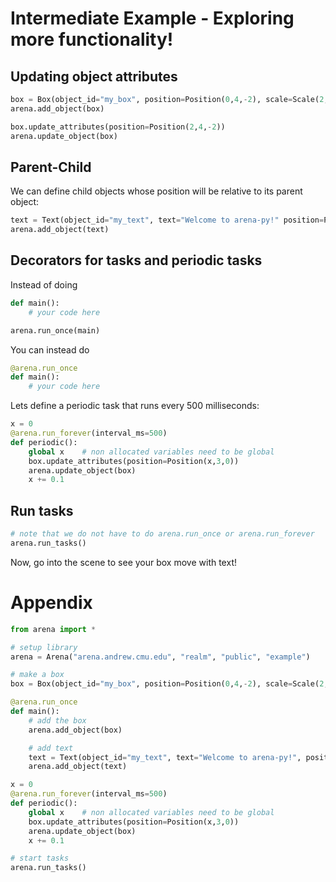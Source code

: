 # Intermediate Example - Exploring more functionality!

## Updating object attributes
```python
box = Box(object_id="my_box", position=Position(0,4,-2), scale=Scale(2,2,2))
arena.add_object(box)

box.update_attributes(position=Position(2,4,-2))
arena.update_object(box)
```

## Parent-Child
We can define child objects whose position will be relative to its parent object:
```python
text = Text(object_id="my_text", text="Welcome to arena-py!" position=Position(0,2,0), parent=box)
arena.add_object(text)
```

## Decorators for tasks and periodic tasks
Instead of doing
```python
def main():
    # your code here

arena.run_once(main)
```
You can instead do
```python
@arena.run_once
def main():
    # your code here
```

Lets define a periodic task that runs every 500 milliseconds:
```python
x = 0
@arena.run_forever(interval_ms=500)
def periodic():
    global x    # non allocated variables need to be global
    box.update_attributes(position=Position(x,3,0))
    arena.update_object(box)
    x += 0.1
```

## Run tasks
```python
# note that we do not have to do arena.run_once or arena.run_forever
arena.run_tasks()
```

Now, go into the scene to see your box move with text!

# Appendix
```python
from arena import *

# setup library
arena = Arena("arena.andrew.cmu.edu", "realm", "public", "example")

# make a box
box = Box(object_id="my_box", position=Position(0,4,-2), scale=Scale(2,2,2))

@arena.run_once
def main():
    # add the box
    arena.add_object(box)

    # add text
    text = Text(object_id="my_text", text="Welcome to arena-py!", position=Position(0,2,0), parent=box)
    arena.add_object(text)

x = 0
@arena.run_forever(interval_ms=500)
def periodic():
    global x    # non allocated variables need to be global
    box.update_attributes(position=Position(x,3,0))
    arena.update_object(box)
    x += 0.1

# start tasks
arena.run_tasks()
```
